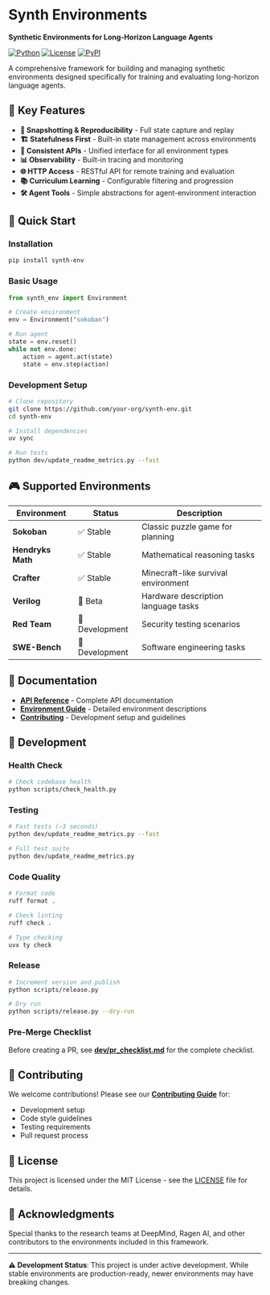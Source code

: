 # Synth Environments

**Synthetic Environments for Long-Horizon Language Agents**

[![Python](https://img.shields.io/badge/python-3.11+-blue)](https://www.python.org/)
[![License](https://img.shields.io/badge/license-MIT-green)](LICENSE)
[![PyPI](https://img.shields.io/badge/PyPI-0.0.2.dev1-orange)](https://pypi.org/project/synth-env/)

A comprehensive framework for building and managing synthetic environments designed specifically for training and evaluating long-horizon language agents.

## 🎯 Key Features

- **🔄 Snapshotting & Reproducibility** - Full state capture and replay
- **🏗️ Statefulness First** - Built-in state management across environments  
- **🔌 Consistent APIs** - Unified interface for all environment types
- **📊 Observability** - Built-in tracing and monitoring
- **🌐 HTTP Access** - RESTful API for remote training and evaluation
- **📚 Curriculum Learning** - Configurable filtering and progression
- **🛠️ Agent Tools** - Simple abstractions for agent-environment interaction

## 🚀 Quick Start

### Installation

```bash
pip install synth-env
```

### Basic Usage

```python
from synth_env import Environment

# Create environment
env = Environment("sokoban")

# Run agent
state = env.reset()
while not env.done:
    action = agent.act(state)
    state = env.step(action)
```

### Development Setup

```bash
# Clone repository
git clone https://github.com/your-org/synth-env.git
cd synth-env

# Install dependencies
uv sync

# Run tests
python dev/update_readme_metrics.py --fast
```

## 🎮 Supported Environments

| Environment | Status | Description |
|-------------|---------|-------------|
| **Sokoban** | ✅ Stable | Classic puzzle game for planning |
| **Hendryks Math** | ✅ Stable | Mathematical reasoning tasks |
| **Crafter** | ✅ Stable | Minecraft-like survival environment |
| **Verilog** | 🔄 Beta | Hardware description language tasks |
| **Red Team** | 🚧 Development | Security testing scenarios |
| **SWE-Bench** | 🚧 Development | Software engineering tasks |

## 📖 Documentation

- **[API Reference](docs/api.md)** - Complete API documentation
- **[Environment Guide](docs/environments.md)** - Detailed environment descriptions
- **[Contributing](dev/contributing.md)** - Development setup and guidelines

## 🔧 Development

### Health Check
```bash
# Check codebase health
python scripts/check_health.py
```

### Testing
```bash
# Fast tests (~3 seconds)
python dev/update_readme_metrics.py --fast

# Full test suite
python dev/update_readme_metrics.py
```

### Code Quality
```bash
# Format code
ruff format .

# Check linting
ruff check .

# Type checking
uvx ty check
```

### Release
```bash
# Increment version and publish
python scripts/release.py

# Dry run
python scripts/release.py --dry-run
```

### Pre-Merge Checklist
Before creating a PR, see **[dev/pr_checklist.md](dev/pr_checklist.md)** for the complete checklist.

## 🤝 Contributing

We welcome contributions! Please see our **[Contributing Guide](dev/contributing.md)** for:
- Development setup
- Code style guidelines  
- Testing requirements
- Pull request process

## 📄 License

This project is licensed under the MIT License - see the [LICENSE](LICENSE) file for details.

## 🙏 Acknowledgments

Special thanks to the research teams at DeepMind, Ragen AI, and other contributors to the environments included in this framework.

---

**⚠️ Development Status**: This project is under active development. While stable environments are production-ready, newer environments may have breaking changes.


